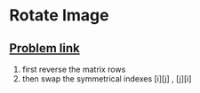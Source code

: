 <h1>Rotate Image</h1>
<h2><a href="https://leetcode.com/problems/rotate-image/description/" target="_blank">Problem link</a></h2>

1. first reverse the matrix rows
2. then swap the symmetrical indexes [i][j] , [j][i]
